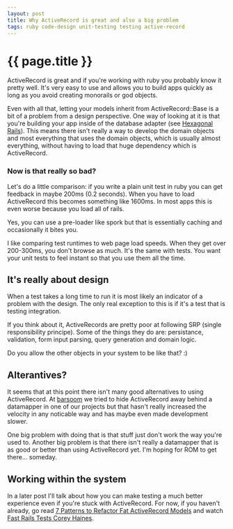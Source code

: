 ```yaml
---
layout: post
title: Why ActiveRecord is great and also a big problem
tags: ruby code-design unit-testing testing active-record
---
```


{{ page.title }}
====

ActiveRecord is great and if you're working with ruby you probably know it pretty well. It's very easy to use and allows you to build apps quickly as long as you avoid creating monorails or god objects.

Even with all that, letting your models inherit from ActiveRecord::Base is a bit of a problem from a design perspective. One way of looking at it is that you're building your app inside of the database adapter (see [Hexagonal Rails](http://blog.mattwynne.net/2012/05/31/hexagonal-rails-objects-values-and-hexagons/)). This means there isn't really a way to develop the domain objects and most everything that uses the domain objects, which is usually almost everything, without having to load that huge dependency which is ActiveRecord.

### Now is that really so bad?

Let's do a little comparison: if you write a plain unit test in ruby you can get feedback in maybe 200ms (0.2 seconds). When you have to load ActiveRecord this becomes something like 1600ms. In most apps this is even worse because you load all of rails.

Yes, you can use a pre-loader like spork but that is essentially caching and occasionally it bites you.

I like comparing test runtimes to web page load speeds. When they get over 200-300ms, you don't browse as much. It's the same with tests. You want your unit tests to feel instant so that you use them all the time.

## It's really about design

When a test takes a long time to run it is most likely an indicator of a problem with the design. The only real exception to this is if it's a test that is testing integration.

If you think about it, ActiveRecords are pretty poor at following SRP (single responsibility principe). Some of the things they do are: persistance, validation, form input parsing, query generation and domain logic.

Do you allow the other objects in your system to be like that? :)

## Alterantives?

It seems that at this point there isn't many good alternatives to using ActiveRecord. At [barsoom](barsoom.se) we tried to hide ActiveRecord away behind a datamapper in one of our projects but that hasn't really increased the velocity in any noticable way and has maybe even made development slower.

One big problem with doing that is that stuff just don't work the way you're used to. Another big problem is that there isn't really a datamapper that is as good or better than using ActiveRecord yet. I'm hoping for ROM to get there... someday.

## Working within the system

In a later post I'll talk about how you can make testing a much better experience even if you're stuck with ActiveRecord. For now, if you haven't already, go read [7 Patterns to Refactor Fat ActiveRecord Models](http://blog.codeclimate.com/blog/2012/10/17/7-ways-to-decompose-fat-activerecord-models/) and watch [Fast Rails Tests Corey Haines](http://www.youtube.com/watch?v=bNn6M2vqxHE).

